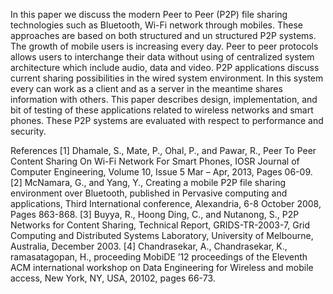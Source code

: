 In this paper we discuss the modern Peer to Peer (P2P) file sharing technologies such as Bluetooth, Wi-Fi network through mobiles. These approaches are based on both structured and un structured P2P systems. The growth of mobile users is increasing every day. Peer to peer protocols allows users to interchange their data without using of centralized system architecture which include audio, data and video. P2P applications discuss current sharing possibilities in the wired system environment. In this system every can work as a client and as a server in the meantime shares information with others. This paper describes design, implementation, and bit of testing of these applications related to wireless networks and smart phones. These P2P systems are evaluated with respect to performance and security.


References
[1] Dhamale, S., Mate, P., Ohal, P., and Pawar, R., Peer To Peer Content Sharing On Wi-Fi Network For Smart Phones, IOSR Journal of Computer Engineering, Volume 10, Issue 5 Mar – Apr, 2013, Pages 06-09.
[2] McNamara, G., and Yang, Y., Creating a mobile P2P file sharing environment over Bluetooth, published in Pervasive computing and applications, Third International conference, Alexandria, 6-8 October 2008, Pages 863-868.
[3] Buyya, R., Hoong Ding, C., and Nutanong, S., P2P Networks for Content Sharing, Technical Report, GRIDS-TR-2003-7, Grid Computing and Distributed Systems Laboratory, University of Melbourne, Australia, December 2003.
[4] Chandrasekar, A., Chandrasekar, K., ramasatagopan, H., proceeding MobiDE ’12 proceedings of the Eleventh ACM international workshop on Data Engineering for Wireless and mobile access, New York, NY, USA, 20102, pages 66-73.

